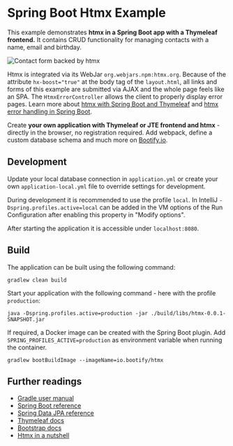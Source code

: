 # Spring Boot Htmx Example

This example demonstrates **htmx in a Spring Boot app with a Thymeleaf frontend.** It contains CRUD functionality for managing contacts with a name, email and birthday.

![Contact form backed by htmx](https://s3-eu-central-1.amazonaws.com/bootify-prod/ext/img/templates/htmxExample.png)

Htmx is integrated via its WebJar `org.webjars.npm:htmx.org`. Because of the attribute `hx-boost="true"` at the body tag of the `layout.html`, all links and forms of this example are submitted via AJAX and the whole page feels like an SPA. The `HtmxErrorController` allows the client to properly display error pages. Learn more about [htmx with Spring Boot and Thymeleaf](https://bootify.io/frontend/htmx-with-spring-boot-thymeleaf.html) and [htmx error handling in Spring Boot](https://bootify.io/frontend/htmx-error-handling-in-spring-boot.html).

Create **your own application with Thymeleaf or JTE frontend and htmx** - directly in the browser, no registration required. Add webpack, define a custom database schema and much more on [Bootify.io](https://bootify.io).

## Development

Update your local database connection in `application.yml` or create your own `application-local.yml` file to override
settings for development.

During development it is recommended to use the profile `local`. In IntelliJ `-Dspring.profiles.active=local` can be
added in the VM options of the Run Configuration after enabling this property in "Modify options".

After starting the application it is accessible under `localhost:8080`.

## Build

The application can be built using the following command:

```
gradlew clean build
```

Start your application with the following command - here with the profile `production`:

```
java -Dspring.profiles.active=production -jar ./build/libs/htmx-0.0.1-SNAPSHOT.jar
```

If required, a Docker image can be created with the Spring Boot plugin. Add `SPRING_PROFILES_ACTIVE=production` as
environment variable when running the container.

```
gradlew bootBuildImage --imageName=io.bootify/htmx
```

## Further readings

* [Gradle user manual](https://docs.gradle.org/)  
* [Spring Boot reference](https://docs.spring.io/spring-boot/docs/current/reference/htmlsingle/)  
* [Spring Data JPA reference](https://docs.spring.io/spring-data/jpa/reference/jpa.html)
* [Thymeleaf docs](https://www.thymeleaf.org/documentation.html)  
* [Bootstrap docs](https://getbootstrap.com/docs/5.3/getting-started/introduction/)  
* [Htmx in a nutshell](https://htmx.org/docs/)  
